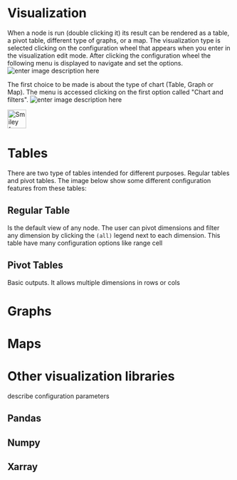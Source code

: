 # Visualization
When a node is run (double clicking it) its result can be rendered as a table, a pivot table, different type of graphs, or a map.
The visualization type is selected clicking on the configuration wheel that appears when you enter in the visualization edit mode. After clicking the configuration wheel the following menu is displayed to navigate and set the options.
![enter image description here](http://img.pyplan.org/viz-edit2.png)

The first choice to be made is about the type of chart (Table, Graph or Map). The menu is accessed clicking on the first option called "Chart and filters".
![enter image description here](http://img.pyplan.org/viz-viz-type1.png)

<img src="smiley.gif"  alt="Smiley face"  height="42"  width="42">

# Tables
There are two type of tables intended for different purposes. Regular tables and pivot tables.
The image below show some different configuration features from these tables:

## Regular Table
Is the default view of any node. The user can pivot dimensions and filter any dimension by clicking the `(all)` legend next to each dimension.
This table have many configuration options like range cell 
## Pivot Tables
Basic outputs. It allows multiple dimensions in rows or cols

# Graphs
# Maps
# Other visualization libraries

describe configuration parameters
## Pandas
## Numpy
## Xarray

<!--stackedit_data:
eyJoaXN0b3J5IjpbMzMxNTc1OTQ5LDY3NTM2ODUzLDE2MTE2Nj
M5NDcsLTE2NjYyNTY3OTIsMTk1NDU2MTU0MywxMjU5ODIxMzAw
LDE3NzQ1Njk0NzAsMTc0MzAyMTYwNCwtNjgwOTA1MDg1XX0=
-->